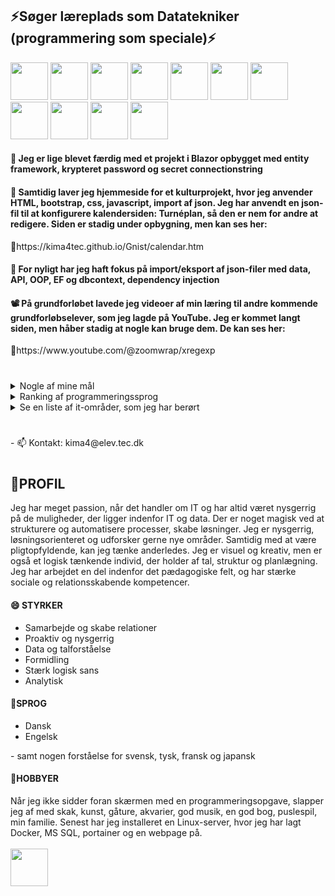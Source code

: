 <h2>⚡Søger læreplads som Datatekniker (programmering som speciale)⚡</h2>
<span><img src="https://cdn.jsdelivr.net/gh/devicons/devicon@latest/icons/csharp/csharp-original.svg" / width=60px">
<img src="https://cdn.jsdelivr.net/gh/devicons/devicon@latest/icons/microsoftsqlserver/microsoftsqlserver-original.svg" / width=60px">
<img src="https://cdn.jsdelivr.net/gh/devicons/devicon@latest/icons/html5/html5-original.svg" / width=60px>
<img src="https://cdn.jsdelivr.net/gh/devicons/devicon@latest/icons/bootstrap/bootstrap-original.svg" / width=60px">
<img src="https://cdn.jsdelivr.net/gh/devicons/devicon@latest/icons/azure/azure-original.svg" / width=60px">
<img src="https://cdn.jsdelivr.net/gh/devicons/devicon@latest/icons/json/json-original.svg" / width=60px>
<img src="https://cdn.jsdelivr.net/gh/devicons/devicon@latest/icons/javascript/javascript-original.svg" / width=60px">
<img src="https://cdn.jsdelivr.net/gh/devicons/devicon@latest/icons/blazor/blazor-original.svg" / width=60px">
<img src="https://cdn.jsdelivr.net/gh/devicons/devicon@latest/icons/docker/docker-original.svg" / width=60px">
<img src="https://cdn.jsdelivr.net/gh/devicons/devicon@latest/icons/photoshop/photoshop-original.svg" / width=60px">
<img src="https://cdn.jsdelivr.net/gh/devicons/devicon@latest/icons/github/github-original.svg" / width=60px">
</span>

<h4>🔭 Jeg er lige blevet færdig med et projekt i Blazor opbygget med entity framework, krypteret password og secret connectionstring</h4>
<h4>🎴 Samtidig laver jeg hjemmeside for et kulturprojekt, hvor jeg anvender HTML, bootstrap, css, javascript, import af json. Jeg har anvendt en json-fil til at konfigurere kalendersiden: Turnéplan, så den er nem for andre at redigere. Siden er stadig under opbygning, men kan ses her:</h4>
🔗https://kima4tec.github.io/Gnist/calendar.htm
<h4> 🌱 For nyligt har jeg haft fokus på import/eksport af json-filer med data, API, OOP, EF og dbcontext, dependency injection</h4>
<h4> 📽️ På grundforløbet lavede jeg videoer af min læring til andre kommende grundforløbselever, som jeg lagde på YouTube. Jeg er kommet langt siden, men håber stadig at nogle kan bruge dem. De kan ses her:</h4>
🔗https://www.youtube.com/@zoomwrap/xregexp</a>

<h1>
</h1>
<details>
<summary>Nogle af mine mål</summary>

| Rank | Sprog                        |
|-----:|------------------------------|
|     1| Blive skrap til C#           |
|     2| Lære Python                  |
|     3| Lære Angular og Typescript   |
|     4| Blive skrap til MS SQL       |
|     5| Lære mere om Docker          |
|     6| Lære mere om Linux           |
|     7| Lære mere om Github & Azure  |
|     8| ...og andet nyt og spændende |
</details>
<details>
<summary>Ranking af programmeringssprog</summary>

| Rank | Sprog      |
|-----:|------------|
|     1| C#         |
|     2| MS SQL     |
|     3| HTML, CSS  |
|     4| JavaScript |
</details>

<details>
<summary>Se en liste af it-områder, som jeg har berørt</summary>

| Rank | Sprog                 |
|-----:|-----------------------|
|     1| Blazor                |
|     2| MVC                   |
|     3| Entity Framwork       |
|     4| Dependency Injection  |
|     5| Docker, Portainer     |
|     6| Linux                 |
|     7| OpenText, DM server   |
|     8| Azure Insights        |
|     9| Azure Secrets         |
|     10| Azure Webjobs        |

</details>
<h1></h1>
- 📫 Kontakt: kima4@elev.tec.dk
<h1></h1>
<h2>🪪PROFIL</h2>
Jeg har meget passion, når det handler 
om IT og har altid været nysgerrig på de 
muligheder, der ligger indenfor IT og data. 
Der er noget magisk ved at strukturere og 
automatisere processer, skabe løsninger. 
Jeg er nysgerrig, løsningsorienteret og udforsker gerne nye 
områder. Samtidig med at være 
pligtopfyldende, kan jeg tænke 
anderledes. Jeg er visuel og kreativ, men er 
også et logisk tænkende individ, der holder 
af tal, struktur og planlægning. 
Jeg har arbejdet en del indenfor det 
pædagogiske felt, og har stærke sociale 
og relationsskabende kompetencer. 

<h4>😄 STYRKER</h4>
<ul>
<li>Samarbejde og skabe relationer </li>
<li>Proaktiv og nysgerrig </li>
<li>Data og talforståelse </li>
<li>Formidling </li>
<li>Stærk logisk sans</li>
<li>Analytisk </li>
</ul>

<h4>🏡SPROG</h4>
<ul>
  <li>Dansk </li>
  <li>Engelsk </li>
</ul>
- samt nogen forståelse for svensk, tysk, fransk og japansk

<h4>🎨HOBBYER</h4>
Når jeg ikke sidder foran skærmen med en programmeringsopgave, slapper jeg af med skak, kunst, gåture, akvarier, god musik, en god bog, puslespil, min familie. 
Senest har jeg installeret en Linux-server, hvor jeg har lagt Docker, MS SQL, portainer og en webpage på.
<br><br>
<a href="https://www.linkedin.com/in/kim-m-9b9416159/"><img src="https://cdn.jsdelivr.net/gh/devicons/devicon@latest/icons/linkedin/linkedin-original.svg" / width="60px"></a>                   


